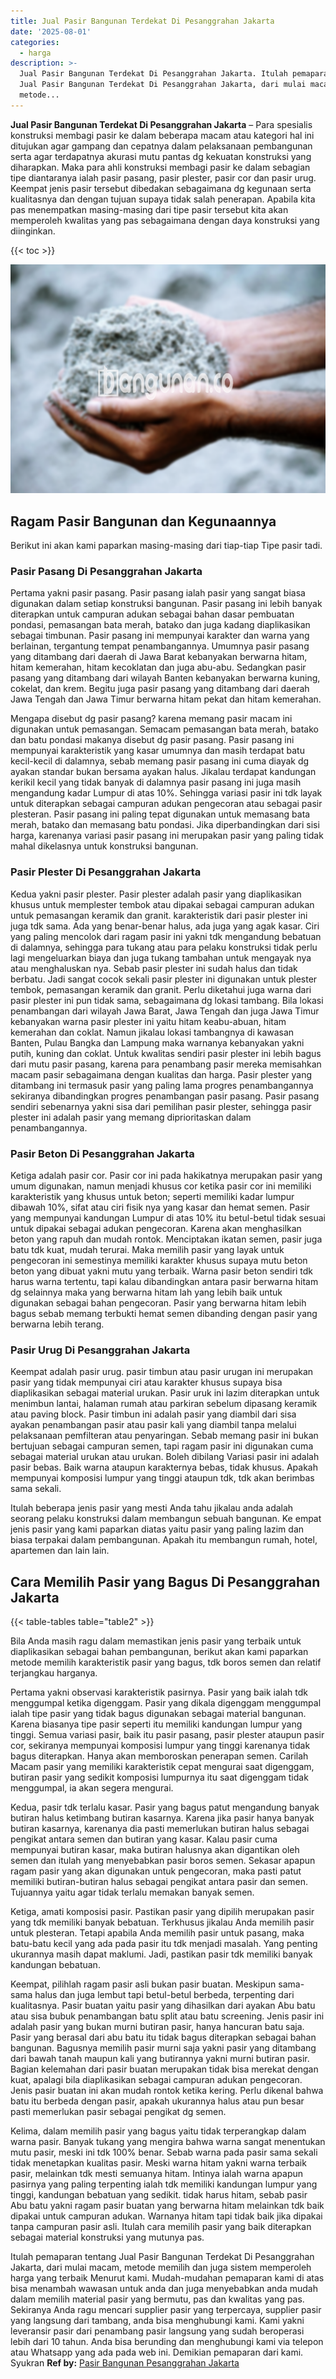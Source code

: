 ```yaml
---
title: Jual Pasir Bangunan Terdekat Di Pesanggrahan Jakarta
date: '2025-08-01'
categories:
  - harga
description: >-
  Jual Pasir Bangunan Terdekat Di Pesanggrahan Jakarta. Itulah pemaparan tentang
  Jual Pasir Bangunan Terdekat Di Pesanggrahan Jakarta, dari mulai macam,
  metode...
---
```


**Jual Pasir Bangunan Terdekat Di Pesanggrahan Jakarta** – Para spesialis konstruksi membagi pasir ke dalam beberapa macam atau kategori hal ini ditujukan agar gampang dan cepatnya dalam pelaksanaan pembangunan serta agar terdapatnya akurasi mutu pantas dg kekuatan konstruksi yang diharapkan. Maka para ahli konstruksi membagi pasir ke dalam sebagian tipe diantaranya ialah pasir pasang, pasir plester, pasir cor dan pasir urug. Keempat jenis pasir tersebut dibedakan sebagaimana dg kegunaan serta kualitasnya dan dengan tujuan supaya tidak salah penerapan. Apabila kita pas menempatkan masing-masing dari tipe pasir tersebut kita akan memperoleh kwalitas yang pas sebagaimana dengan daya konstruksi yang diinginkan.

{{< toc >}}

![Jual Pasir Bangunan Terdekat Di Pesanggrahan Jakarta](/images/jual-pasir-bangunan-50.png)

## Ragam Pasir Bangunan dan Kegunaannya

Berikut ini akan kami paparkan masing-masing dari tiap-tiap Tipe pasir tadi.

### Pasir Pasang Di Pesanggrahan Jakarta

Pertama yakni pasir pasang. Pasir pasang ialah pasir yang sangat biasa digunakan dalam setiap konstruksi bangunan. Pasir pasang ini lebih banyak diterapkan untuk campuran adukan sebagai bahan dasar pembuatan pondasi, pemasangan bata merah, batako dan juga kadang diaplikasikan sebagai timbunan. Pasir pasang ini mempunyai karakter dan warna yang berlainan, tergantung tempat penambangannya. Umumnya pasir pasang yang ditambang dari daerah di Jawa Barat kebanyakan berwarna hitam, hitam kemerahan, hitam kecoklatan dan juga abu-abu. Sedangkan pasir pasang yang ditambang dari wilayah Banten kebanyakan berwarna kuning, cokelat, dan krem. Begitu juga pasir pasang yang ditambang dari daerah Jawa Tengah dan Jawa Timur berwarna hitam pekat dan hitam kemerahan.

Mengapa disebut dg pasir pasang? karena memang pasir macam ini digunakan untuk pemasangan. Semacam pemasangan bata merah, batako dan batu pondasi makanya disebut dg pasir pasang. Pasir pasang ini mempunyai karakteristik yang kasar umumnya dan masih terdapat batu kecil-kecil di dalamnya, sebab memang pasir pasang ini cuma diayak dg ayakan standar bukan bersama ayakan halus. Jikalau terdapat kandungan kerikil kecil yang tidak banyak di dalamnya pasir pasang ini juga masih mengandung kadar Lumpur di atas 10%. Sehingga variasi pasir ini tdk layak untuk diterapkan sebagai campuran adukan pengecoran atau sebagai pasir plesteran. Pasir pasang ini paling tepat digunakan untuk memasang bata merah, batako dan memasang batu pondasi. Jika diperbandingkan dari sisi harga, karenanya variasi pasir pasang ini merupakan pasir yang paling tidak mahal dikelasnya untuk konstruksi bangunan.

### Pasir Plester Di Pesanggrahan Jakarta

Kedua yakni pasir plester. Pasir plester adalah pasir yang diaplikasikan khusus untuk memplester tembok atau dipakai sebagai campuran adukan untuk pemasangan keramik dan granit. karakteristik dari pasir plester ini juga tdk sama. Ada yang benar-benar halus, ada juga yang agak kasar. Ciri yang paling mencolok dari ragam pasir ini yakni tdk mengandung bebatuan di dalamnya, sehingga para tukang atau para pelaku konstruksi tidak perlu lagi mengeluarkan biaya dan juga tukang tambahan untuk mengayak nya atau menghaluskan nya. Sebab pasir plester ini sudah halus dan tidak berbatu. Jadi sangat cocok sekali pasir plester ini digunakan untuk plester tembok, pemasangan keramik dan granit. Perlu diketahui juga warna dari pasir plester ini pun tidak sama, sebagaimana dg lokasi tambang. Bila lokasi penambangan dari wilayah Jawa Barat, Jawa Tengah dan juga Jawa Timur kebanyakan warna pasir plester ini yaitu hitam keabu-abuan, hitam kemerahan dan coklat. Namun jikalau lokasi tambangnya di kawasan Banten, Pulau Bangka dan Lampung maka warnanya kebanyakan yakni putih, kuning dan coklat. Untuk kwalitas sendiri pasir plester ini lebih bagus dari mutu pasir pasang, karena para penambang pasir mereka memisahkan macam pasir sebagaimana dengan kualitas dan harga. Pasir plester yang ditambang ini termasuk pasir yang paling lama progres penambangannya sekiranya dibandingkan progres penambangan pasir pasang. Pasir pasang sendiri sebenarnya yakni sisa dari pemilihan pasir plester, sehingga pasir plester ini adalah pasir yang memang diprioritaskan dalam penambangannya.

### Pasir Beton Di Pesanggrahan Jakarta

Ketiga adalah pasir cor. Pasir cor ini pada hakikatnya merupakan pasir yang umum digunakan, namun menjadi khusus cor ketika pasir cor ini memiliki karakteristik yang khusus untuk beton; seperti memiliki kadar lumpur dibawah 10%, sifat atau ciri fisik nya yang kasar dan hemat semen. Pasir yang mempunyai kandungan Lumpur di atas 10% itu betul-betul tidak sesuai untuk dipakai sebagai adukan pengecoran. Karena akan menghasilkan beton yang rapuh dan mudah rontok. Menciptakan ikatan semen, pasir juga batu tdk kuat, mudah terurai. Maka memilih pasir yang layak untuk pengecoran ini semestinya memiliki karakter khusus supaya mutu beton beton yang dibuat yakni mutu yang terbaik. Warna pasir beton sendiri tdk harus warna tertentu, tapi kalau dibandingkan antara pasir berwarna hitam dg selainnya maka yang berwarna hitam lah yang lebih baik untuk digunakan sebagai bahan pengecoran. Pasir yang berwarna hitam lebih bagus sebab memang terbukti hemat semen dibanding dengan pasir yang berwarna lebih terang.

### Pasir Urug Di Pesanggrahan Jakarta

Keempat adalah pasir urug. pasir timbun atau pasir urugan ini merupakan pasir yang tidak mempunyai ciri atau karakter khusus supaya bisa diaplikasikan sebagai material urukan. Pasir uruk ini lazim diterapkan untuk menimbun lantai, halaman rumah atau parkiran sebelum dipasang keramik atau paving block. Pasir timbun ini adalah pasir yang diambil dari sisa ayakan penambangan pasir atau pasir kali yang diambil tanpa melalui pelaksanaan pemfilteran atau penyaringan. Sebab memang pasir ini bukan bertujuan sebagai campuran semen, tapi ragam pasir ini digunakan cuma sebagai material urukan atau urukan. Boleh dibilang Variasi pasir ini adalah pasir bebas. Baik warna ataupun karakternya bebas, tidak khusus. Apakah mempunyai komposisi lumpur yang tinggi ataupun tdk, tdk akan berimbas sama sekali.

Itulah beberapa jenis pasir yang mesti Anda tahu jikalau anda adalah seorang pelaku konstruksi dalam membangun sebuah bangunan. Ke empat jenis pasir yang kami paparkan diatas yaitu pasir yang paling lazim dan biasa terpakai dalam pembangunan. Apakah itu membangun rumah, hotel, apartemen dan lain lain.

## Cara Memilih Pasir yang Bagus Di Pesanggrahan Jakarta

{{< table-tables table="table2" >}}

Bila Anda masih ragu dalam memastikan jenis pasir yang terbaik untuk diaplikasikan sebagai bahan pembangunan, berikut akan kami paparkan metode memilih karakteristik pasir yang bagus, tdk boros semen dan relatif terjangkau harganya.

Pertama yakni observasi karakteristik pasirnya. Pasir yang baik ialah tdk menggumpal ketika digenggam. Pasir yang dikala digenggam menggumpal ialah tipe pasir yang tidak bagus digunakan sebagai material bangunan. Karena biasanya tipe pasir seperti itu memiliki kandungan lumpur yang tinggi. Semua variasi pasir, baik itu pasir pasang, pasir plester ataupun pasir cor, sekiranya mempunyai komposisi lumpur yang tinggi karenanya tidak bagus diterapkan. Hanya akan memboroskan penerapan semen. Carilah Macam pasir yang memiliki karakteristik cepat mengurai saat digenggam, butiran pasir yang sedikit komposisi lumpurnya itu saat digenggam tidak menggumpal, ia akan segera mengurai.

Kedua, pasir tdk terlalu kasar. Pasir yang bagus patut mengandung banyak butiran halus ketimbang butiran kasarnya. Karena jika pasir hanya banyak butiran kasarnya, karenanya dia pasti memerlukan butiran halus sebagai pengikat antara semen dan butiran yang kasar. Kalau pasir cuma mempunyai butiran kasar, maka butiran halusnya akan digantikan oleh semen dan itulah yang menyebabkan pasir boros semen. Sekasar apapun ragam pasir yang akan digunakan untuk pengecoran, maka pasti patut memiliki butiran-butiran halus sebagai pengikat antara pasir dan semen. Tujuannya yaitu agar tidak terlalu memakan banyak semen.

Ketiga, amati komposisi pasir. Pastikan pasir yang dipilih merupakan pasir yang tdk memiliki banyak bebatuan. Terkhusus jikalau Anda memilih pasir untuk plesteran. Tetapi apabila Anda memilih pasir untuk pasang, maka batu-batu kecil yang ada pada pasir itu tdk menjadi masalah. Yang penting ukurannya masih dapat maklumi. Jadi, pastikan pasir tdk memiliki banyak kandungan bebatuan.

Keempat, pilihlah ragam pasir asli bukan pasir buatan. Meskipun sama-sama halus dan juga lembut tapi betul-betul berbeda, terpenting dari kualitasnya. Pasir buatan yaitu pasir yang dihasilkan dari ayakan Abu batu atau sisa bubuk penambangan batu split atau batu screening. Jenis pasir ini adalah pasir yang bukan murni butiran pasir, hanya hancuran batu saja. Pasir yang berasal dari abu batu itu tidak bagus diterapkan sebagai bahan bangunan. Bagusnya memilih pasir murni saja yakni pasir yang ditambang dari bawah tanah maupun kali yang butirannya yakni murni butiran pasir. Bagian kelemahan dari pasir buatan merupakan tidak bisa merekat dengan kuat, apalagi bila diaplikasikan sebagai campuran adukan pengecoran. Jenis pasir buatan ini akan mudah rontok ketika kering. Perlu dikenal bahwa batu itu berbeda dengan pasir, apakah ukurannya halus atau pun besar pasti memerlukan pasir sebagai pengikat dg semen.

Kelima, dalam memilih pasir yang bagus yaitu tidak terperangkap dalam warna pasir. Banyak tukang yang mengira bahwa warna sangat menentukan mutu pasir, meski ini tdk 100% benar. Sebab warna pada pasir sama sekali tidak menetapkan kualitas pasir. Meski warna hitam yakni warna terbaik pasir, melainkan tdk mesti semuanya hitam. Intinya ialah warna apapun pasirnya yang paling terpenting ialah tdk memiliki kandungan lumpur yang tinggi, kandungan bebatuan yang sedikit. tidak harus hitam, sebab pasir Abu batu yakni ragam pasir buatan yang berwarna hitam melainkan tdk baik dipakai untuk campuran adukan. Warnanya hitam tapi tidak baik jika dipakai tanpa campuran pasir asli. Itulah cara memilih pasir yang baik diterapkan sebagai material konstruksi yang mutunya pas.

Itulah pemaparan tentang Jual Pasir Bangunan Terdekat Di Pesanggrahan Jakarta, dari mulai macam, metode memilih dan juga sistem memperoleh harga yang terbaik Menurut kami. Mudah-mudahan pemaparan kami di atas bisa menambah wawasan untuk anda dan juga menyebabkan anda mudah dalam memilih material pasir yang bermutu, pas dan kwalitas yang pas. Sekiranya Anda ragu mencari supplier pasir yang terpercaya, supplier pasir yang langsung dari tambang, anda bisa menghubungi kami. Kami yakni leveransir pasir dari penambang pasir langsung yang sudah beroperasi lebih dari 10 tahun. Anda bisa berunding dan menghubungi kami via telepon atau Whatsapp yang ada pada web ini. Demikian pemaparan dari kami. Syukran
**Ref by:** [Pasir Bangunan Pesanggrahan Jakarta](https://id.wikipedia.org/wiki/Pasir)
